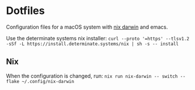 # Dotfiles
Configuration files for a macOS system with [nix darwin](https://github.com/LnL7/nix-darwin) and emacs.

Use the determinate systems nix installer: `curl --proto '=https' --tlsv1.2 -sSf -L https://install.determinate.systems/nix | sh -s -- install`

## Nix
When the configuration is changed, run:
`nix run nix-darwin -- switch --flake ~/.config/nix-darwin `
